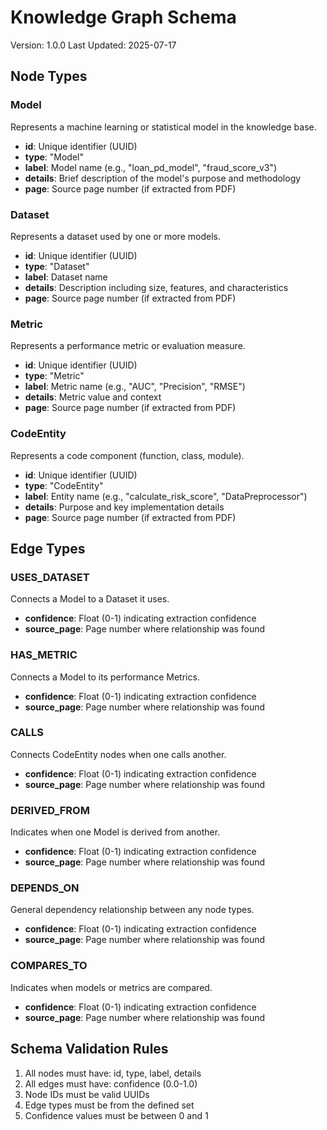 # Knowledge Graph Schema
Version: 1.0.0
Last Updated: 2025-07-17

## Node Types

### Model
Represents a machine learning or statistical model in the knowledge base.
- **id**: Unique identifier (UUID)
- **type**: "Model"
- **label**: Model name (e.g., "loan_pd_model", "fraud_score_v3")
- **details**: Brief description of the model's purpose and methodology
- **page**: Source page number (if extracted from PDF)

### Dataset
Represents a dataset used by one or more models.
- **id**: Unique identifier (UUID)
- **type**: "Dataset"
- **label**: Dataset name
- **details**: Description including size, features, and characteristics
- **page**: Source page number (if extracted from PDF)

### Metric
Represents a performance metric or evaluation measure.
- **id**: Unique identifier (UUID)
- **type**: "Metric"
- **label**: Metric name (e.g., "AUC", "Precision", "RMSE")
- **details**: Metric value and context
- **page**: Source page number (if extracted from PDF)

### CodeEntity
Represents a code component (function, class, module).
- **id**: Unique identifier (UUID)
- **type**: "CodeEntity"
- **label**: Entity name (e.g., "calculate_risk_score", "DataPreprocessor")
- **details**: Purpose and key implementation details
- **page**: Source page number (if extracted from PDF)

## Edge Types

### USES_DATASET
Connects a Model to a Dataset it uses.
- **confidence**: Float (0-1) indicating extraction confidence
- **source_page**: Page number where relationship was found

### HAS_METRIC
Connects a Model to its performance Metrics.
- **confidence**: Float (0-1) indicating extraction confidence
- **source_page**: Page number where relationship was found

### CALLS
Connects CodeEntity nodes when one calls another.
- **confidence**: Float (0-1) indicating extraction confidence
- **source_page**: Page number where relationship was found

### DERIVED_FROM
Indicates when one Model is derived from another.
- **confidence**: Float (0-1) indicating extraction confidence
- **source_page**: Page number where relationship was found

### DEPENDS_ON
General dependency relationship between any node types.
- **confidence**: Float (0-1) indicating extraction confidence
- **source_page**: Page number where relationship was found

### COMPARES_TO
Indicates when models or metrics are compared.
- **confidence**: Float (0-1) indicating extraction confidence
- **source_page**: Page number where relationship was found

## Schema Validation Rules

1. All nodes must have: id, type, label, details
2. All edges must have: confidence (0.0-1.0)
3. Node IDs must be valid UUIDs
4. Edge types must be from the defined set
5. Confidence values must be between 0 and 1